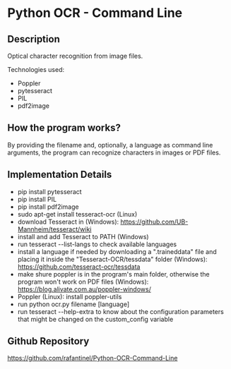 # Python OCR - Command Line

## Description

Optical character recognition from image files.

Technologies used:

- Poppler
- pytesseract
- PIL
- pdf2image

## How the program works?

By providing the filename and, optionally, a language as command line arguments, the program can recognize characters in images or PDF files.

## Implementation Details

- pip install pytesseract
- pip install PIL
- pip install pdf2image
- sudo apt-get install tesseract-ocr (Linux)
- download Tesseract in (Windows): https://github.com/UB-Mannheim/tesseract/wiki
- install and add Tesseract to PATH (Windows)
- run tesseract --list-langs to check available languages
- install a language if needed by downloading a ".traineddata" file and placing it inside the "Tesseract-OCR/tessdata" folder (Windows): https://github.com/tesseract-ocr/tessdata
- make shure poppler is in the program's main folder, otherwise the program won't work on PDF files (Windows): https://blog.alivate.com.au/poppler-windows/
- Poppler (Linux): install poppler-utils
- run python ocr.py filename [language]
- run tesseract --help-extra to know about the configuration parameters that might be changed on the custom_config variable

## Github Repository

https://github.com/rafantinel/Python-OCR-Command-Line
